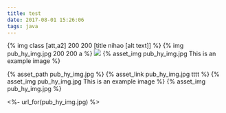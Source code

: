 ```yaml
---
title: test
date: 2017-08-01 15:26:06
tags: java
---
```

{% img class [att,a2]  200 200 [title nihao [alt text]] %}
{% img  pub_hy_img.jpg 200 200 a %}
![](pub_hy_img.jpg)
{% asset_img pub_hy_img.jpg This is an example image %}

{% asset_path pub_hy_img.jpg %}
{% asset_link pub_hy_img.jpg tttt %}
{% asset_img pub_hy_img.jpg This is an example image %}
{% asset_img pub_hy_img.jpg %}

<%- url_for(pub_hy_img.jpg) %>



